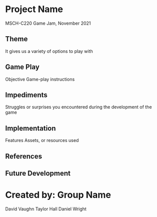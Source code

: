 # Project Name
MSCH-C220 Game Jam, November 2021

## Theme
It gives us a variety of options to play with

## Game Play
Objective
Game-play instructions

## Impediments
Struggles or surprises you encountered during the development of the game

## Implementation
Features
Assets, or resources used

## References

## Future Development

# Created by: Group Name
David Vaughn
Taylor Hall
Daniel Wright
